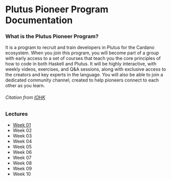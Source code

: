 # Plutus Pioneer Program Documentation

### What is the Plutus Pioneer Program?

It is a program to recruit and train developers in Plutus for the Cardano ecosystem. When you join this program, you will become part of a group with early access to a set of courses that teach you the core principles of how to code in both Haskell and Plutus. It will be highly interactive, with weekly videos, exercises, and Q&A sessions, along with exclusive access to the creators and key experts in the language. You will also be able to join a dedicated community channel, created to help pioneers connect to each other as you learn.
###### Citation from [IOHK](https://testnets.cardano.org/en/plutus-pioneer-program/)

### Lectures

- [Week 01](https://github.com/Vielhammer/plutus-pioneer-docs/blob/master/week01/week01.md)
- Week 02
- Week 03
- Week 04
- Week 05
- Week 06
- Week 07
- Week 08
- Week 09
- Week 10